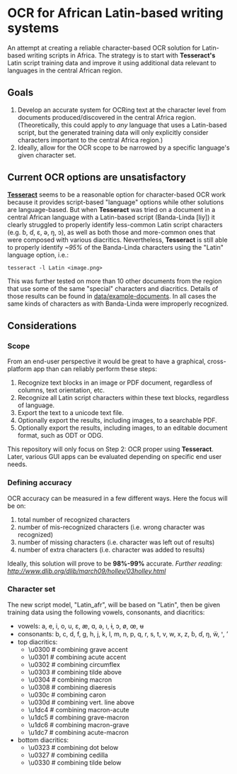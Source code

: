 # OCR for African Latin-based writing systems

An attempt at creating a reliable character-based OCR solution for Latin-based writing scripts in Africa. The strategy is to start with **Tesseract's** Latin script training data and improve it using additional data relevant to languages in the central African region.

## Goals

1. Develop an accurate system for OCRing text at the character level from documents produced/discovered in the central Africa region. (Theoretically, this could apply to *any* language that uses a Latin-based script, but the generated training data will only explicitly consider characters important to the central Africa region.)
1. Ideally, allow for the OCR scope to be narrowed by a specific language's
   given character set.

## Current OCR options are unsatisfactory

**[Tesseract](https://github.com/tesseract-ocr)** seems to be a reasonable option for character-based OCR work because it provides script-based "language" options while other solutions are language-based. But when **Tesseract** was tried on a document in a central African language with a Latin-based script (Banda-Linda [liy]) it clearly struggled to properly identify less-common Latin script characters (e.g. ɓ, ɗ, ɛ, ə, ŋ, ɔ), as well as both those and more-common ones that were composed with various diacritics. Nevertheless, **Tesseract** is still able to properly identify *~95%* of the Banda-Linda characters using the "Latin" language option, i.e.:
```
tesseract -l Latin <image.png>
```

This was further tested on more than 10 other documents from the region that use some of the same "special" characters and diacritics. Details of those results can be found in [data/example-documents](data/example-documents). In all cases the same kinds of characters as with Banda-Linda were improperly recognized.

## Considerations

### Scope

From an end-user perspective it would be great to have a graphical, cross-platform app than can reliably perform these steps:
1. Recognize text blocks in an image or PDF document, regardless of columns, text orientation, etc.
1. Recognize all Latin script characters within these text blocks, regardless of language.
1. Export the text to a unicode text file.
1. Optionally export the results, including images, to a searchable PDF.
1. Optionally export the results, including images, to an editable document format, such as ODT or ODG.

This repository will only focus on Step 2: OCR proper using **Tesseract**. Later, various GUI apps can be evaluated depending on specific end user needs.

### Defining accuracy

OCR accuracy can be measured in a few different ways. Here the focus will be on:
1. total number of recognized characters
1. number of mis-recognized characters (i.e. wrong character was recognized)
1. number of missing characters (i.e. character was left out of results)
1. number of extra characters (i.e. character was added to results)

Ideally, this solution will prove to be **98%-99%** accurate.
*Further reading: http://www.dlib.org/dlib/march09/holley/03holley.html*

### Character set

The new script model, "Latin_afr", will be based on "Latin", then be given training data using the following vowels, consonants, and diacritics:
- vowels: a, e, i, o, u, ɛ, æ, ɑ, ə, ı, ɨ, ɔ, ø, œ, ʉ
- consonants: b, c, d, f, g, h, j, k, l, m, n, p, q, r, s, t, v, w, x, z, ɓ, ɗ, ŋ, ẅ, ꞌ, ʼ
- top diacritics:
  - \u0300 # combining grave accent
  - \u0301 # combining acute accent
  - \u0302 # combining circumflex
  - \u0303 # combining tilde above
  - \u0304 # combining macron
  - \u0308 # combining diaeresis
  - \u030c # combining caron
  - \u030d # combining vert. line above
  - \u1dc4 # combining macron-acute
  - \u1dc5 # combining grave-macron
  - \u1dc6 # combining macron-grave
  - \u1dc7 # combining acute-macron
- bottom diacritics:
  - \u0323 # combining dot below
  - \u0327 # combining cedilla
  - \u0330 # combining tilde below
